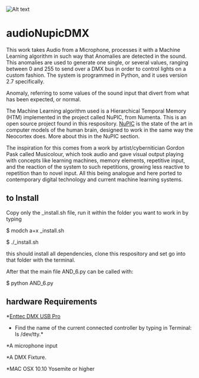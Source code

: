 ![Alt text](https://cloud.githubusercontent.com/assets/11702381/11360485/cb342456-9239-11e5-9c1d-c5068b68eb88.png "Optional title")

# audioNupicDMX
This work takes Audio from a Microphone, processes it with a Machine Learning algorithm in such way that Anomalies are detected in the sound. This anomalies are used to generate one single, or several values, ranging between 0 and 255 to send over a DMX bus in order to control lights on a custom fashion. The system is programmed in Python, and it uses version 2.7 specifically. 

Anomaly, referring to some values of the sound input that divert from what has been expected, or normal. 

The Machine Learning algorithm used is a Hierarchical Temporal Memory (HTM) implemented in the project called NuPIC, from Numenta. This is an open source project found in this respository. [NuPIC](https://github.com/numenta/nupic) is the state of the art in computer models of the human brain, designed to work in the same way the Neocortex does. More about this in the NuPIC section. 

The inspiration for this comes from a work by artist/cybernitician Gordon Pask called Musicolour, which took audio and gave visual output playing with concepts like learning machines, memory elements, repetitive input, and the reaction of the system to such repetitions, growing less reactive to repetition than to novel input. All this being analogue and here ported to contemporary digital technology and current machine learning systems. 

## to Install
Copy only the _install.sh file, run it within the folder you want to work in by typing

$ modch a+x _install.sh

$ ./_install.sh

this should install all dependencies, clone this respository and set go into that folder with the terminal. 

After that the main file AND_6.py can be called with:

$ python AND_6.py

## hardware Requirements

*[Enttec DMX USB Pro](https://www.enttec.com/?main_menu=Products&pn=70304&show=description)
* Find the name of the current connected controller by typing in Terminal: ls /dev/tty.*

*A microphone input

*A DMX Fixture.

*MAC OSX 10.10 Yosemite or higher
